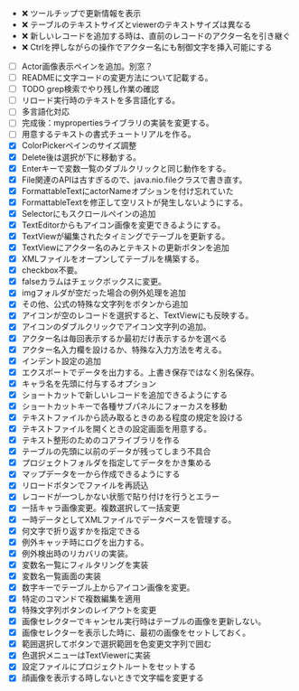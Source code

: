 - :x: ツールチップで更新情報を表示
- :x: テーブルのテキストサイズとviewerのテキストサイズは異なる
- :x: 新しいレコードを追加する時は、直前のレコードのアクター名を引き継ぐ
- :x: Ctrlを押しながらの操作でアクター名にも制御文字を挿入可能にする

- [ ] Actor画像表示ペインを追加。別窓？
- [ ] READMEに文字コードの変更方法について記載する。
- [ ] TODO grep検索でやり残し作業の確認
- [ ] リロード実行時のテキストを多言語化する。
- [ ] 多言語化対応
- [ ] 完成後：mypropertiesライブラリの実装を変更する。
- [ ] 用意するテキストの書式チュートリアルを作る。
- [x] ColorPickerペインのサイズ調整
- [x] Delete後は選択が下に移動する。
- [x] Enterキーで変数一覧のダブルクリックと同じ動作をする。
- [x] File関連のAPIは古すぎるので、java.nio.fileクラスで書き直す。
- [x] FormattableTextにactorNameオプションを付け忘れていた
- [x] FormattableTextを修正して空リストが発生しないようにする。
- [x] Selectorにもスクロールペインの追加
- [x] TextEditorからもアイコン画像を変更できるようにする。
- [x] TextViewが編集されたタイミングでテーブルを更新する。
- [x] TextViewにアクター名のみとテキストの更新ボタンを追加
- [x] XMLファイルをオープンしてテーブルを構築する。
- [x] checkbox不要。
- [x] falseカラムはチェックボックスに変更。
- [x] imgフォルダが空だった場合の例外処理を追加
- [x] その他、公式の特殊な文字列をボタンから追加
- [x] アイコンが空のレコードを選択すると、TextViewにも反映する。
- [x] アイコンのダブルクリックでアイコン文字列の追加。
- [x] アクター名は毎回表示するか最初だけ表示するかを選べる
- [x] アクター名入力欄を設けるか、特殊な入力方法を考える。
- [x] インデント設定の追加
- [x] エクスポートでデータを出力する。上書き保存ではなく別名保存。
- [x] キャラ名を先頭に付与するオプション
- [x] ショートカットで新しいレコードを追加できるようにする
- [x] ショートカットキーで各種サブパネルにフォーカスを移動
- [x] テキストファイルから読み取るときのある程度の規定を設ける
- [x] テキストファイルを開くときの設定画面を用意する。
- [x] テキスト整形のためのコアライブラリを作る
- [x] テーブルの先頭に以前のデータが残ってしまう不具合
- [x] プロジェクトフォルダを指定してデータをかき集める
- [x] マップデータを一から作成できるようにする
- [x] リロードボタンでファイルを再読込
- [x] レコードが一つしかない状態で貼り付けを行うとエラー
- [x] 一括キャラ画像変更。複数選択して一括変更
- [x] 一時データとしてXMLファイルでデータベースを管理する。
- [x] 何文字で折り返すかを指定できる
- [x] 例外キャッチ時にログを出力する。
- [x] 例外検出時のリカバリの実装。
- [x] 変数名一覧にフィルタリングを実装
- [x] 変数名一覧画面の実装
- [x] 数字キーでテーブル上からアイコン画像を変更。
- [x] 特定のコマンドで複数編集を適用
- [x] 特殊文字列ボタンのレイアウトを変更
- [x] 画像セレクターでキャンセル実行時はテーブルの画像を更新しない。
- [x] 画像セレクターを表示した時に、最初の画像をセットしておく。
- [x] 範囲選択してボタンで選択範囲を色変更文字列で囲む
- [x] 色選択メニューはTextViewerに実装
- [x] 設定ファイルにプロジェクトルートをセットする
- [x] 顔画像を表示する時しないときで文字幅を変更する
